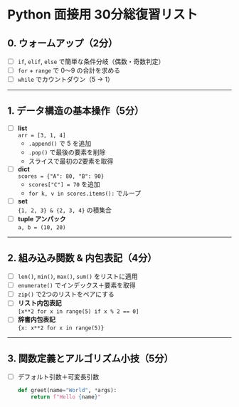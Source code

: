 # Python 面接用 30分総復習リスト

## 0. ウォームアップ（2分）
- [ ] `if`, `elif`, `else` で簡単な条件分岐（偶数・奇数判定）
- [ ] `for` + `range` で 0〜9 の合計を求める
- [ ] `while` でカウントダウン（5 → 1）

---

## 1. データ構造の基本操作（5分）
- [ ] **list**  
  `arr = [3, 1, 4]`  
  - `.append()` で 5 を追加  
  - `.pop()` で最後の要素を削除  
  - スライスで最初の2要素を取得  
- [ ] **dict**  
  `scores = {"A": 80, "B": 90}`  
  - `scores["C"] = 70` を追加  
  - `for k, v in scores.items():` でループ
- [ ] **set**  
  `{1, 2, 3} & {2, 3, 4}` の積集合
- [ ] **tuple アンパック**  
  `a, b = (10, 20)`

---

## 2. 組み込み関数 & 内包表記（4分）
- [ ] `len()`, `min()`, `max()`, `sum()` をリストに適用
- [ ] `enumerate()` でインデックス＋要素を取得
- [ ] `zip()` で2つのリストをペアにする
- [ ] **リスト内包表記**  
  `[x**2 for x in range(5) if x % 2 == 0]`
- [ ] **辞書内包表記**  
  `{x: x**2 for x in range(5)}`

---

## 3. 関数定義とアルゴリズム小技（5分）
- [ ] デフォルト引数＋可変長引数  
  ```python
  def greet(name="World", *args):
      return f"Hello {name}"
